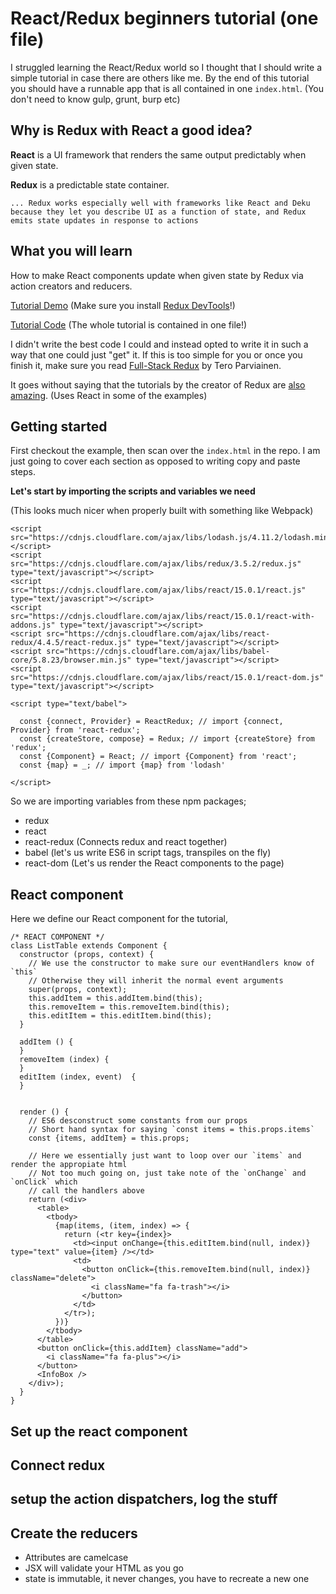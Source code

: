 # React/Redux beginners tutorial (one file)

I struggled learning the React/Redux world so I thought that I should write a simple tutorial in case there are others like me. By the end of this tutorial you should have a runnable app that is all contained in one `index.html`. (You don't need to know gulp, grunt, burp etc)

## Why is Redux with React a good idea?

**React** is a UI framework that renders the same output predictably when given state.

**Redux** is a predictable state container.

    ... Redux works especially well with frameworks like React and Deku because they let you describe UI as a function of state, and Redux emits state updates in response to actions

## What you will learn

How to make React components update when given state by Redux via action creators and reducers.

[Tutorial Demo](http://thomasdavis.github.io/react-redux-tutorials/) (Make sure you install [Redux DevTools]()!)

[Tutorial Code](https://github.com/thomasdavis/react-redux-tutorials) (The whole tutorial is contained in one file!)

I didn't write the best code I could and instead opted to write it in such a way that one could just "get" it. If this is too simple for you or once you finish it, make sure you read [Full-Stack Redux](http://teropa.info/blog/2015/09/10/full-stack-redux-tutorial.html) by Tero Parviainen.

It goes without saying that the tutorials by the creator of Redux are [also amazing](https://egghead.io/series/getting-started-with-redux). (Uses React in some of the examples)

## Getting started

First checkout the example, then scan over the `index.html` in the repo. I am just going to cover each section as opposed to writing copy and paste steps.

**Let's start by importing the scripts and variables we need**

(This looks much nicer when properly built with something like Webpack)

```
<script src="https://cdnjs.cloudflare.com/ajax/libs/lodash.js/4.11.2/lodash.min.js"></script>
<script src="https://cdnjs.cloudflare.com/ajax/libs/redux/3.5.2/redux.js" type="text/javascript"></script>
<script src="https://cdnjs.cloudflare.com/ajax/libs/react/15.0.1/react.js" type="text/javascript"></script>
<script src="https://cdnjs.cloudflare.com/ajax/libs/react/15.0.1/react-with-addons.js" type="text/javascript"></script>
<script src="https://cdnjs.cloudflare.com/ajax/libs/react-redux/4.4.5/react-redux.js" type="text/javascript"></script>
<script src="https://cdnjs.cloudflare.com/ajax/libs/babel-core/5.8.23/browser.min.js" type="text/javascript"></script>
<script src="https://cdnjs.cloudflare.com/ajax/libs/react/15.0.1/react-dom.js" type="text/javascript"></script>

<script type="text/babel">

  const {connect, Provider} = ReactRedux; // import {connect, Provider} from 'react-redux';
  const {createStore, compose} = Redux; // import {createStore} from 'redux';
  const {Component} = React; // import {Component} from 'react';
  const {map} = _; // import {map} from 'lodash'

</script>
```

So we are importing variables from these npm packages;

* redux
* react
* react-redux (Connects redux and react together)
* babel (let's us write ES6 in script tags, transpiles on the fly)
* react-dom (Let's us render the React components to the page)

## React component

Here we define our React component for the tutorial,

```
/* REACT COMPONENT */
class ListTable extends Component {
  constructor (props, context) {
    // We use the constructor to make sure our eventHandlers know of `this`
    // Otherwise they will inherit the normal event arguments
    super(props, context);
    this.addItem = this.addItem.bind(this);
    this.removeItem = this.removeItem.bind(this);
    this.editItem = this.editItem.bind(this);
  }

  addItem () {
  }
  removeItem (index) {
  }
  editItem (index, event)  {
  }


  render () {
    // ES6 desconstruct some constants from our props
    // Short hand syntax for saying `const items = this.props.items`
    const {items, addItem} = this.props;

    // Here we essentially just want to loop over our `items` and render the appropiate html
    // Not too much going on, just take note of the `onChange` and `onClick` which
    // call the handlers above
    return (<div>
      <table>
        <tbody>
          {map(items, (item, index) => {
            return (<tr key={index}>
              <td><input onChange={this.editItem.bind(null, index)} type="text" value={item} /></td>
              <td>
                <button onClick={this.removeItem.bind(null, index)} className="delete">
                  <i className="fa fa-trash"></i>
                </button>
              </td>
            </tr>);
          })}
        </tbody>
      </table>
      <button onClick={this.addItem} className="add">
        <i className="fa fa-plus"></i>
      </button>
      <InfoBox />
    </div>);
  }
}
```
## Set up the react component

## Connect redux

## setup the action dispatchers, log the stuff

## Create the reducers

- Attributes are camelcase
- JSX will validate your HTML as you go
- state is immutable, it never changes, you have to recreate a new one
